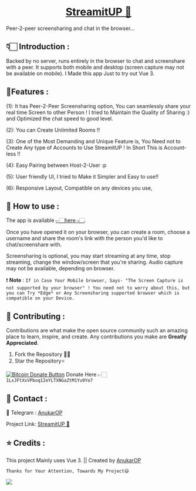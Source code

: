 # <center>[StreamitUP 🚀](https://streamitup.in)</center>

Peer-2-peer screensharing and chat in the browser...

## 👇🏻 Introduction :

Backed by no server, runs entirely in the browser to chat and screenshare with a peer. It supports both mobile and desktop (screen capture may not be available on mobile). I Made this app Just to try out Vue 3.

## 💎Features :

   
(1): It has Peer-2-Peer Screensharing option, You can seamlessly share your real time Screen to other 
     Person ! I tried to Maintain the Quality of Sharing :) and Optimized the chat speed to good level.

(2): You can Create Unlimited Rooms !!

(3): One of the Most Demanding and Unique Feature is, You Need not to Create Any type of Accounts to Use StreamitUP ! 
     In Short This is Account-less !!
              
(4): Easy Pairing between Host-2-User :p

(5): User friendly UI, I tried to Make it Simpler and Easy to use!!

(6): Responsive Layout, Compatible on any devices you use,


## 🤔 How to use :

The app is available [👉🏻here👈🏻](https://streamitup.in).

Once you have opened it on your browser, you can create a room, choose a username and share the room's link with the person you'd like to chat/screenshare with.

Screensharing is optional, you may start streaming at any time, stop streaming, change the window/screen that you're sharing. Audio capture may not be available, depending on browser.

❗ **Note** : ```If in Case Your Mobile browser, Says- "The Screen Capture is not supported by your browser" ! You need not to worry about this, but you can Try *Edge* or Any Screensharing supported browser which is compatible on your Device.```

## 💖 Contributing :

Contributions are what make the open source community such an amazing place to learn, inspire, and create. Any contributions you make are **Greatly Appreciated**.

1. Fork the Repository 🤝🏻
2. Star the Repository⭐

<a href="bitcoin:1LxJFtXxVPboq12eYLTXNGaZtM1Yu9Yo7">![Bitcoin Donate Button](https://www.drupal.org/files/project-images/bitcoindonate.png)</a> Donate Here 👉🏻`1LxJFtXxVPboq12eYLTXNGaZtM1Yu9Yo7`

## 📱 Contact :

🚀 Telegram : [AnukarOP](telegram.me/AnukarOP)

Project Link: [StreamitUP 🚀](https://github.com/AnukarOP/StreamitUP)

## ⭐ Credits :

This project Mainly uses Vue 3. || Created by [AnukarOP](https://github.com/AnukarOP)

```Thanks for Your Attention, Towards My Project😃```
  

<p>
                                         <img src=https://visitor-badge.laobi.icu/badge?page_id=AnukarOP.readme />
</p>

